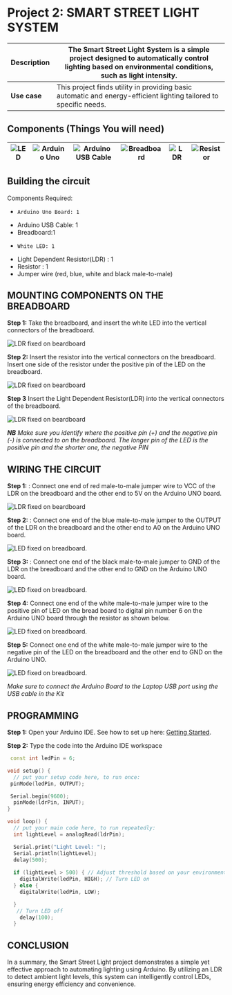 # Project 2: SMART STREET LIGHT SYSTEM

| **Description** | The Smart Street Light System is a simple project designed to automatically control lighting based on environmental conditions, such as light intensity.
|------------------|-------------------------------------------------------------------------------------------------------------------------------------------------------------------------------------|
| **Use case**     | This project finds utility in providing basic automatic and energy-efficient lighting tailored to specific needs.

## Components (Things You will need)

| ![LED](../../../docs/manuals/assets/components/LED.png) | ![Arduino Uno](../../../docs/manuals/assets/components/arduino.png) | ![Arduino USB Cable](../../../docs/manuals/assets/components/USB_Cable.png) | ![Breadboard](../../../docs/manuals/assets/components/breadboard.png) | ![LDR](../../../docs/manuals/assets/components/ldr.png)| ![Resistor](../../../docs/manuals/assets/components/Resistor.png)|
|-------------------------|-------------------------|-------------------------|-------------------------|-------------------------|-------------------------|

## Building the circuit

Components Required:

-	  Arduino Uno Board: 1
-  	Arduino USB Cable: 1
-   Breadboard:1
-	  White LED: 1
-   Light Dependent Resistor(LDR) : 1
-   Resistor : 1
-   Jumper wire (red, blue, white and black male-to-male)

## MOUNTING COMPONENTS ON THE BREADBOARD

**Step 1:** Take the breadboard, and insert  the white LED into the vertical connectors of the breadboard.

![LDR fixed on beardboard](../../../docs/manuals/assets/3.0/Smart_Street_Light_System/circuit_1.jpg)

**Step 2:** Insert the resistor into the vertical connectors on the breadboard. Insert one side of the resistor under the positive pin of the LED on the breadboard.

![LDR fixed on beardboard](../../../docs/manuals/assets/3.0/Smart_Street_Light_System/circuit_2.jpg)

**Step 3** Insert the Light Dependent Resistor(LDR) into the vertical connectors of the breadboard.

![LDR fixed on beardboard](../../../docs/manuals/assets/3.0/Smart_Street_Light_System/circuit_8.jpg)

_**NB** Make sure you identify where the positive pin (+) and the negative pin (-) is connected to on the breadboard. The longer pin of the LED is the positive pin and the shorter one, the negative PIN_


## WIRING THE CIRCUIT

**Step 1:** : Connect one end of red male-to-male jumper wire to VCC of the LDR on the breadboard and the other end to 5V on the Arduino UNO board.

![LDR fixed on beardboard](../../../docs/manuals/assets/3.0/Smart_Street_Light_System/circuit_3.jpg)

**Step 2:** : Connect one end of the blue male-to-male jumper to the OUTPUT of the LDR on the breadboard and the other end to A0 on the Arduino UNO board.

![LED fixed on breadboard](../../../docs/manuals/assets/3.0/Smart_Street_Light_System/circuit_4.jpg).

**Step 3:** : Connect one end of the black male-to-male jumper to GND of the LDR on the breadboard and the other end to GND on the Arduino UNO board.

![LED fixed on breadboard](../../../docs/manuals/assets/3.0/Smart_Street_Light_System/circuit_5.jpg).

**Step 4:** Connect one end of the white male-to-male jumper wire to the positive pin of LED on the bread board to digital pin number 6 on the Arduino UNO board through the resistor as shown below.

![LED fixed on breadboard](../../../docs/manuals/assets/3.0/Smart_Street_Light_System/circuit_6.jpg).

**Step 5:** Connect one end of the white male-to-male jumper wire to the negative pin of the LED on the breadboard and the other end to GND on the Arduino UNO.

![LED fixed on breadboard](../../../docs/manuals/assets/3.0/Smart_Street_Light_System/circuit_7.jpg).

_Make sure to connect the Arduino Board to the Laptop USB port using the USB cable in the Kit_


## PROGRAMMING

**Step 1:** Open your Arduino IDE. See how to set up here: [Getting Started](../../../getting-started.md).

**Step 2:** Type the code into the Arduino IDE workspace

``` cpp
 const int ledPin = 6;

void setup() {
  // put your setup code here, to run once:
 pinMode(ledPin, OUTPUT);

 Serial.begin(9600);
  pinMode(ldrPin, INPUT);
}

void loop() {
  // put your main code here, to run repeatedly:
  int lightLevel = analogRead(ldrPin);

  Serial.print("Light Level: ");
  Serial.println(lightLevel);
  delay(500);
  
  if (lightLevel > 500) { // Adjust threshold based on your environment
    digitalWrite(ledPin, HIGH); // Turn LED on
  } else {
    digitalWrite(ledPin, LOW);

  }
   // Turn LED off
    delay(100);
  }

```

## CONCLUSION

In a summary, the Smart Street Light project demonstrates a simple yet effective approach to automating 
lighting using Arduino. By utilizing an LDR to detect ambient light levels, this system can intelligently control LEDs, 
ensuring energy efficiency and convenience. 
